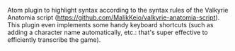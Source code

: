 Atom plugin to highlight syntax according to the syntax rules of the Valkyrie
Anatomia script (https://github.com/MalikKeio/valkyrie-anatomia-script).
This plugin even implements some handy keyboard shortcuts (such as adding
a character name automatically, etc.: that's super effective to efficiently
transcribe the game).
